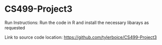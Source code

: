 # CS499-Project3
Run Instructions: Run the code in R and install the necessary libarays as requested

Link to source code location: https://github.com/tylerboice/CS499-Project3
